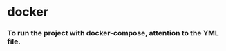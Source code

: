 # docker

### To run the project with docker-compose, attention to the YML file.
```docker-compose up --build
